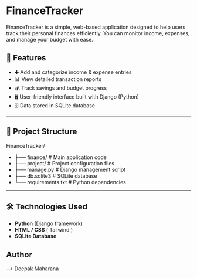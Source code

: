 # FinanceTracker

FinanceTracker is a simple, web-based application designed to help users track their personal finances efficiently. You can monitor income, expenses, and manage your budget with ease.

## 🚀 Features

- ➕ Add and categorize income & expense entries  
- 📊 View detailed transaction reports  
- 💰 Track savings and budget progress  
- 🖥️ User-friendly interface built with Django (Python)  
- 🗄️ Data stored in SQLite database  

---

## 📂 Project Structure

FinanceTracker/
- ├── finance/ # Main application code
- ├── project/ # Project configuration files
- ├── manage.py # Django management script
- ├── db.sqlite3 # SQLite database
- └── requirements.txt # Python dependencies


---

## 🛠️ Technologies Used

- **Python** (Django framework)  
- **HTML / CSS** ( Tailwind )  
- **SQLite Database**  


## Author
--> Deepak Maharana

